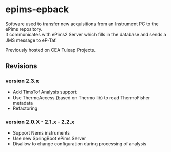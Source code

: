 # epims-epback
Software used to transfer new acquisitions from an Instrument PC to the ePims repository.  
It communicates with ePims2 Server which fills in the database and sends a JMS message to eP-Taf.

Previously hosted on CEA Tuleap Projects.


## Revisions

### version 2.3.x

* Add TimsTof Analysis support
* Use ThermoAccess (based on Thermo lib) to read ThermoFisher metadata
* Refactoring

### version 2.0.X - 2.1.x - 2.2.x

* Support Nems instruments
* Use new SpringBoot ePims Server
* Disallow to change configuration during processing of analysis


